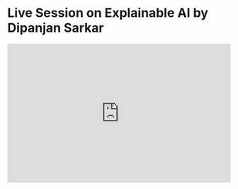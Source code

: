 <h1>Live Session on Explainable AI by Dipanjan Sarkar</h1>
<iframe width="100%" height="315" src="https://www.youtube.com/embed/U92OB_gX7P8?list=PLKub218pIBvGkdq76SnHNYOBzZeFxrScl" title="YouTube video player" frameborder="0" allow="accelerometer; autoplay; clipboard-write; encrypted-media; gyroscope; picture-in-picture" allowfullscreen></iframe>